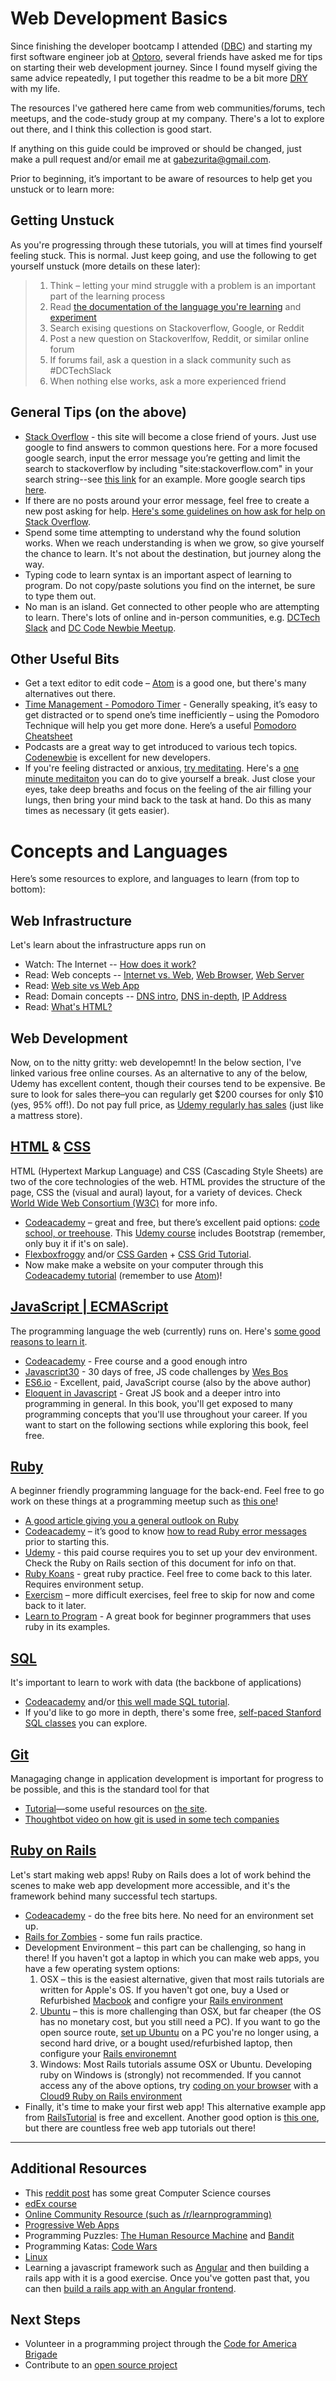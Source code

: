# Web Development Basics
Since finishing the developer bootcamp I attended ([DBC](https://en.wikipedia.org/wiki/Dev_Bootcamp)) and starting my first software engineer job at [Optoro](http://optoro.com/), several friends have asked me for tips on starting their web development journey. Since I found myself giving the same advice repeatedly, I put together this readme to be a bit more [DRY](https://en.wikipedia.org/wiki/Don%27t_repeat_yourself) with my life.

The resources I've gathered here came from web communities/forums, tech meetups, and the code-study group at my company. There's a lot to explore out there, and I think this collection is good start.

If anything on this guide could be improved or should be changed, just make a pull request and/or email me at gabezurita@gmail.com.

Prior to beginning, it’s important to be aware of resources to help get you unstuck or to learn more:

## Getting Unstuck
As you're progressing through these tutorials, you will at times find yourself feeling stuck. This is normal. Just keep going, and use the following to get yourself unstuck (more details on these later):
> 1. Think – letting your mind struggle with a problem is an important part of the learning process
> 2. Read [the documentation of the language you're learning](http://devdocs.io/ruby~2.4/) and [experiment](https://medium.com/@ArielTeague/the-scientific-method-and-programming-d327594f6e39)
> 3. Search exising questions on Stackoverflow, Google, or Reddit
> 4. Post a new question on Stackoverlfow, Reddit, or similar online forum
> 5. If forums fail, ask a question in a slack community such as #DCTechSlack
> 6. When nothing else works, ask a more experienced friend

## General Tips (on the above)
* [Stack Overflow](https://stackoverflow.com/) - this site will become a close friend of yours. Just use google to find answers to common questions here. For a more focused google search, input the error message you’re getting and limit the search to stackoverflow by including "site:stackoverflow.com" in your search string--see [this link](https://www.google.com/search?ei=PRJWW5DJOMjBjwTW2oqAAw&q=%22no+implicit+conversion+from+nil+to+integer%22+ruby+site%3Astackoverflow.com&oq=%22no+implicit+conversion+from+nil+to+integer%22+ruby+site%3Astackoverflow.com&gs_l=psy-ab.3...9291.9872..10082...0.0...106.465.4j1......0....1..gws-wiz.......0i71.EoxpbF8ncwE) for an example. More google search tips [here](https://www.reddit.com/r/LifeProTips/comments/3yis0k/lpt_how_to_get_the_most_out_of_googlesearch/). 
* If there are no posts around your error message, feel free to create a new post asking for help. [Here's some guidelines on how ask for help on Stack Overflow](https://stackoverflow.com/help/how-to-ask).    
* Spend some time attempting to understand why the found solution works. When we reach understanding is when we grow, so give yourself the chance to learn. It's not about the destination, but journey along the way.
* Typing code to learn syntax is an important aspect of learning to program. Do not copy/paste solutions you find on the internet, be sure to type them out.
* No man is an island. Get connected to other people who are attempting to learn. There's lots of online and in-person communities, e.g. [DCTech Slack](http://www.dctechslack.com/) and [DC Code Newbie Meetup](https://www.meetup.com/CodeNewbie-DC/).

## Other Useful Bits
* Get a text editor to edit code – [Atom](https://atom.io/) is a good one, but there's many alternatives out there.
* [Time Management - Pomodoro Timer](https://cirillocompany.de/pages/pomodoro-technique) - Generally speaking, it’s easy to get distracted or to spend one’s time inefficiently – using the Pomodoro Technique will help you get more done. Here’s a useful [Pomodoro Cheatsheet](http://i.imgur.com/zB4YdEi.png)
* Podcasts are a great way to get introduced to various tech topics. [Codenewbie](https://www.codenewbie.org/podcast) is excellent for new developers.
* If you're feeling distracted or anxious, [try meditating](https://www.youtube.com/watch?v=qxyVCjp48S4). Here's a [one minute meditaiton](https://www.youtube.com/watch?v=c1Ndym-IsQg) you can do to give yourself a break. Just close your eyes, take deep breaths and focus on the feeling of the air filling your lungs, then bring your mind back to the task at hand. Do this as many times as necessary (it gets easier).

# Concepts and Languages
Here’s some resources to explore, and languages to learn (from top to bottom):

## Web Infrastructure
Let's learn about the infrastructure apps run on
* Watch: The Internet -- <a href="https://www.youtube.com/watch?v=AEaKrq3SpW8" target="_blank">How does it work?</a>
* Read: Web concepts -- <a href="http://skillcrush.com/2012/08/19/the-internet-vs-the-web/" target="_blank">Internet vs. Web</a>, <a href="http://skillcrush.com/2012/10/01/web-browsers/" target="_blank">Web Browser</a>, <a href="http://skillcrush.com/2012/07/03/web-server-2/" target="_blank">Web Server</a>
* Read: <a href="http://skillcrush.com/2013/03/28/websites-vs-web-applications/" target="_blank">Web site vs Web App</a>
* Read: Domain concepts -- <a href="http://coding.smashingmagazine.com/2011/05/25/introduction-to-dns-explaining-the-dreaded-dns-delay/" target="_blank">DNS intro</a>, <a href="http://skillcrush.com/2012/04/24/dns/" target="_blank">DNS in-depth</a>, <a href="http://skillcrush.com/2012/07/03/ip-address-2/" target="_blank">IP Address</a>
* Read: <a href="http://skillcrush.com/2012/04/02/html/" target="_blank">What's HTML?</a>

## Web Development
Now, on to the nitty gritty: web developemnt! In the below section, I've linked various free online courses. As an alternative to any of the below, Udemy has excellent content, though their courses tend to be expensive. Be sure to look for sales there–you can regularly get $200 courses for only $10 (yes, 95% off!). Do not pay full price, as [Udemy regularly has sales](https://www.reddit.com/r/learnprogramming/comments/6rc5tf/how_often_do_udemy_courses_go_on_sale/) (just like a mattress store).

## [HTML](http://devdocs.io/html/) & [CSS](http://devdocs.io/css/)
HTML (Hypertext Markup Language) and CSS (Cascading Style Sheets) are two of the core technologies of the web. HTML provides the structure of the page, CSS the (visual and aural) layout, for a variety of devices. Check [World Wide Web Consortium (W3C)](https://www.w3.org/standards/webdesign/htmlcss) for more info.
* [Codeacademy](https://www.codecademy.com/learn/web) – great and free, but there’s excellent paid options: [code school, or treehouse](https://www.reddit.com/r/learnprogramming/comments/1dvhrt/codecademy_vs_code_school_vs_treehouse/). This [Udemy course](https://www.udemy.com/html-css-bootstrap-build-your-first-website-today/) includes Bootstrap (remember, only buy it if it's on sale).
* [Flexboxfroggy](http://flexboxfroggy.com/) and/or [CSS Garden](http://cssgridgarden.com/) + [CSS Grid Tutorial](https://mozilladevelopers.github.io/playground/).
* Now make make a website on your computer through this [Codeacademy tutorial](https://www.codecademy.com/articles/local-web-page) (remember to use [Atom](https://atom.io/))!

## [JavaScript | ECMAScript](http://devdocs.io/javascript/)
The programming language the web (currently) runs on. Here's [some good reasons to learn it](http://www.bestprogramminglanguagefor.me/why-learn-javascript).
* [Codeacademy](https://www.codecademy.com/learn/javascript) - Free course and a good enough intro
* [Javascript30](https://javascript30.com/) - 30 days of free, JS code challenges by [Wes Bos](https://twitter.com/wesbos)
* [ES6.io](https://es6.io/) - Excellent, paid, JavaScript course (also by the above author)  
* [Eloquent in Javascript](http://eloquentjavascript.net/) - Great JS book and a deeper intro into programming in general. In this book, you'll get exposed to many programming concepts that you'll use throughout your career. If you want to start on the following sections while exploring this book, feel free.

## [Ruby](http://devdocs.io/ruby/)
A beginner friendly programming language for the back-end. Feel free to go work on these things at a programming meetup such as [this one](https://www.meetup.com/dcruby/)!
* [A good article giving you a general outlook on Ruby](https://hackhands.com/beginners-guide-ruby/)
* [Codeacademy](https://www.codecademy.com/learn/learn-rails) – it’s good to know [how to read Ruby error messages](https://learn.co/lessons/ruby-lecture-reading-error-messages) prior to starting this.
* [Udemy](https://www.udemy.com/learn-to-code-with-ruby-lang/) - this paid course requires you to set up your dev environment. Check the Ruby on Rails section of this document for info on that.
* [Ruby Koans](http://rubykoans.com/) - great ruby practice. Feel free to come back to this later. Requires environment setup.
* [Exercism](http://exercism.io/languages/ruby/about) – more difficult exercises, feel free to skip for now and come back to it later.
* [Learn to Program](https://pine.fm/LearnToProgram) - A great book for beginner programmers that uses ruby in its examples.

## [SQL](https://www.reddit.com/r/explainlikeimfive/comments/1jid0b/eli5_what_is_a_database_and_what_is_sql_language/)
It's important to learn to work with data (the backbone of applications)
* [Codeacademy](https://www.codecademy.com/learn/learn-sql) and/or [this well made SQL tutorial](http://sqlzoo.net/wiki/SELECT_basics).
* If you'd like to go more in depth, there's some free, [self-paced Stanford SQL classes](https://lagunita.stanford.edu/courses/DB/SQL/SelfPaced/about) you can explore.

## [Git](https://guides.github.com/introduction/git-handbook/)
Managaging change in application development is important for progress to be possible, and this is the standard tool for that
* [Tutorial](https://learngitbranching.js.org/)—some useful resources on [the site](http://try.github.io/).
* [Thoughtbot video on how git is used in some tech companies](https://thoughtbot.com/upcase/videos/git-workflow)

## [Ruby on Rails](http://devdocs.io/rails/)
Let's start making web apps! Ruby on Rails does a lot of work behind the scenes to make web app development more accessible, and it's the framework behind many successful tech startups.
* [Codeacademy](https://www.codecademy.com/learn/learn-rails) - do the free bits here. No need for an environment set up.
* [Rails for Zombies](http://railsforzombies.org/) - some fun rails practice.
* Development Environment – this part can be challenging, so hang in there! If you haven't got a laptop in which you can make web apps, you have a few operating system options:
    1. OSX – this is the easiest alternative, given that most rails tutorials are written for Apple's OS. If you haven't got one, buy a Used or Refurbished [Macbook](https://www.amazon.com/Apple-MacBook-15-4-Inch-Laptop-Yosemite/dp/B00PZLRWVE/ref=pd_sbs_147_4?) and configre your [Rails environment](https://gorails.com/setup/osx/10.14-mojave)
    2. [Ubuntu](https://help.ubuntu.com/lts/installation-guide/s390x/ch01s01.html) – this is more challenging than OSX, but far cheaper (the OS has no monetary cost, but you still need a PC). If you want to go the open source route, [set up Ubuntu](https://howtoubuntu.org/how-to-install-ubuntu-18-04-bionic-beaver) on a PC you're no longer using, a second hard drive, or a bought used/refurbished laptop, then configure your [Rails environemnt](https://www.howtoforge.com/tutorial/ubuntu-ruby-on-rails/)
    3. Windows: Most Rails tutorials assume OSX or Ubuntu. Developing ruby on Windows is (strongly) not recommended. If you cannot access any of the above options, try [coding on your browser](https://aws.amazon.com/cloud9/?origin=c9io) with a [Cloud9 Ruby on Rails environment](http://railsapps.github.io/rubyonrails-cloud9.html)
* Finally, it's time to make your first web app! This alternative example app from [RailsTutorial](https://www.railstutorial.org/book/beginning) is free and excellent. Another good option is [this one](https://emkaydeum.wordpress.com/2016/04/28/tutorial-build-a-rails-app-using-the-nasa-astronomy-photo-of-the-day-api/), but there are countless free web app tutorials out there!
___
## Additional Resources
* This [reddit post](https://amp.reddit.com/r/learnprogramming/comments/43dvma/best_online_courses_you_took/) has some great Computer Science courses
* [edEx course](https://www.edx.org/course/introduction-computer-science-mitx-6-00-1x-11)
* [Online Community Resource (such as /r/learnprogramming)](https://www.reddit.com/r/learnprogramming/wiki/index)
* [Progressive Web Apps](https://developers.google.com/web/ilt/pwa/)
* Programming Puzzles: [The Human Resource Machine](https://tomorrowcorporation.com/humanresourcemachine) and [Bandit](http://overthewire.org/wargames/bandit/)
* Programming Katas: [Code Wars](http://www.codewars.com/)
* [Linux](https://bash.cyberciti.biz/guide/Main_Page)
* Learning a javascript framework such as [Angular](https://thinkster.io/a-better-way-to-learn-angularjs) and then building a rails app with it is a good exercise. Once you've gotten past that, you can then [build a rails app with an Angular frontend](https://thinkster.io/tutorials/angular-rails).

## Next Steps
* Volunteer in a programming project through the [Code for America Brigade](http://brigade.codeforamerica.org/brigade/)
* Contribute to an [open source project](https://github.com/MunGell/awesome-for-beginners)
